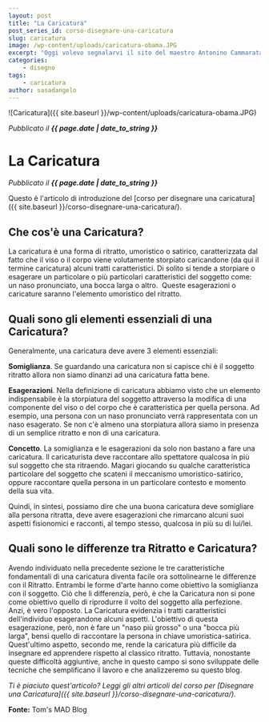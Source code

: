 ```yaml
---
layout: post
title: "La Caricatura"
post_series_id: corso-disegnare-una-caricatura
slug: caricatura
image: /wp-content/uploads/caricatura-obama.JPG
excerpt: "Oggi volevo segnalarvi il sito del maestro Antonino Cammarata. Dalla sua biografia si legge: Antonino Cammarata, pittore professionista, è nato il 6."
categories:
    - disegno
tags:
    - caricatura
author: sasadangelo
---
```


![Caricatura]({{ site.baseurl }}/wp-content/uploads/caricatura-obama.JPG)

_Pubblicato il **{{ page.date | date_to_string }}**_

# La Caricatura
_Pubblicato il **{{ page.date | date_to_string }}**_

Questo è l'articolo di introduzione del [corso per disegnare una caricatura]({{ site.baseurl }}/corso-disegnare-una-caricatura/).

## Che cos'è una Caricatura?

La caricatura è una forma di ritratto, umoristico o satirico, caratterizzata dal fatto che il viso o il corpo viene volutamente storpiato caricandone (da qui il termine caricatura) alcuni tratti caratteristici. Di solito si tende a storpiare o esagerare un particolare o più particolari caratteristici del soggetto come: un naso pronunciato, una bocca larga o altro.&nbsp; Queste esagerazioni o caricature saranno l'elemento umoristico del ritratto.

## Quali sono gli elementi essenziali di una Caricatura?

Generalmente, una caricatura deve avere 3 elementi essenziali:
  
**Somiglianza**. Se guardando una caricatura non si capisce chi è il soggetto ritratto allora non siamo dinanzi ad una caricatura fatta bene.


**Esagerazioni**. Nella definizione di caricatura abbiamo visto che un elemento indispensabile è la storpiatura del soggetto attraverso la modifica di una componente del viso o del corpo che è caratteristica per quella persona. Ad esempio, una persona con un naso pronunciato verrà rappresentata con un naso esagerato. Se non c'è almeno una storpiatura allora siamo in presenza di un semplice ritratto e non di una caricatura.


**Concetto**. La somiglianza e le esagerazioni da solo non bastano a fare una caricatura. Il caricaturista deve raccontare allo spettatore qualcosa in più sul soggetto che sta ritraendo. Magari giocando su qualche caratteristica particolare del soggetto che scateni il meccanismo umoristico-satirico, oppure raccontare quella persona in un particolare contesto e momento della sua vita.
  
Quindi, in sintesi, possiamo dire che una buona caricatura deve somigliare alla persona ritratta, deve avere esagerazioni che rimarcano alcuni suoi aspetti fisionomici e racconti, al tempo stesso, qualcosa in più su di lui/lei.

## Quali sono le differenze tra Ritratto e Caricatura?

Avendo individuato nella precedente sezione le tre caratteristiche fondamentali di una caricatura diventa facile ora sottolinearne le differenze con il Ritratto. Entrambi le forme d'arte hanno come obiettivo la somiglianza con il soggetto. Ciò che li differenzia, però, è che la Caricatura non si pone come obiettivo quello di riprodurre il volto del soggetto alla perfezione. Anzi, è vero l'opposto. La Caricatura evidenzia i tratti caratteristici dell'individuo esagerandone alcuni aspetti. L'obiettivo di questa esagerazione, però, non è fare un "naso più grosso" o una "bocca più larga", bensì quello di raccontare la persona in chiave umoristica-satirica. Quest'ultimo aspetto, secondo me, rende la caricatura più difficile da insegnare ed apprendere rispetto al classico ritratto. Tuttavia, nonostante queste difficoltà aggiuntive, anche in questo campo si sono sviluppate delle tecniche che semplificano il lavoro e che analizzeremo su questo blog.

_Ti è piaciuto quest'articolo? Leggi gli altri articoli del corso per [Disegnare una Caricatura]({{ site.baseurl }}/corso-disegnare-una-caricatura/)._

**Fonte:** Tom's MAD Blog